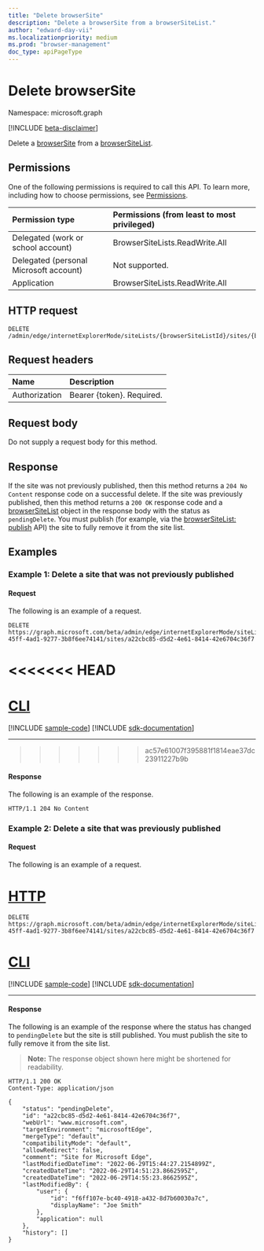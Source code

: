 ```yaml
---
title: "Delete browserSite"
description: "Delete a browserSite from a browserSiteList."
author: "edward-day-vii"
ms.localizationpriority: medium
ms.prod: "browser-management"
doc_type: apiPageType
---
```


# Delete browserSite
Namespace: microsoft.graph

[!INCLUDE [beta-disclaimer](../../includes/beta-disclaimer.md)]

Delete a [browserSite](../resources/browsersite.md) from a [browserSiteList](../resources/browsersitelist.md).

## Permissions
One of the following permissions is required to call this API. To learn more, including how to choose permissions, see [Permissions](/graph/permissions-reference).

|Permission type|Permissions (from least to most privileged)|
|:---|:---|
|Delegated (work or school account)|BrowserSiteLists.ReadWrite.All|
|Delegated (personal Microsoft account)|Not supported.|
|Application|BrowserSiteLists.ReadWrite.All|

## HTTP request

<!-- {
  "blockType": "ignored"
}
-->
``` http
DELETE /admin/edge/internetExplorerMode/siteLists/{browserSiteListId}/sites/{browserSiteId}
```

## Request headers
|Name|Description|
|:---|:---|
|Authorization|Bearer {token}. Required.|

## Request body
Do not supply a request body for this method.

## Response

If the site was not previously published, then this method returns a `204 No Content` response code on a successful delete. If the site was previously published, then this method returns a `200 OK` response code and a [browserSiteList](../resources/browsersitelist.md) object in the response body with the status as `pendingDelete`. You must publish (for example, via the [browserSiteList: publish](../api/browsersitelist-publish.md) API) the site to fully remove it from the site list.

## Examples

### Example 1: Delete a site that was not previously published

#### Request
The following is an example of a request.

<!-- {
  "blockType": "request",
  "name": "delete_browsersite_e1",
  "sampleKeys": ["07f4030f-45ff-4ad1-9277-3b8f6ee74141", "a22cbc85-d5d2-4e61-8414-42e6704c36f7"]
}
-->
``` http
DELETE https://graph.microsoft.com/beta/admin/edge/internetExplorerMode/siteLists/07f4030f-45ff-4ad1-9277-3b8f6ee74141/sites/a22cbc85-d5d2-4e61-8414-42e6704c36f7
```

<<<<<<< HEAD
=======
# [CLI](#tab/cli)
[!INCLUDE [sample-code](../includes/snippets/cli/delete-browsersite-e1-cli-snippets.md)]
[!INCLUDE [sdk-documentation](../includes/snippets/snippets-sdk-documentation-link.md)]

---

>>>>>>> ac57e61007f395881f1814eae37dc23911227b9b
#### Response
The following is an example of the response.
<!-- {
  "blockType": "response",
  "truncated": true
}
-->
``` http
HTTP/1.1 204 No Content
```

### Example 2: Delete a site that was previously published

#### Request
The following is an example of a request.
# [HTTP](#tab/http)
<!-- {
  "blockType": "request",
  "name": "delete_browsersite_e2",
  "sampleKeys": ["07f4030f-45ff-4ad1-9277-3b8f6ee74141", "a22cbc85-d5d2-4e61-8414-42e6704c36f7"]
}
-->
``` http
DELETE https://graph.microsoft.com/beta/admin/edge/internetExplorerMode/siteLists/07f4030f-45ff-4ad1-9277-3b8f6ee74141/sites/a22cbc85-d5d2-4e61-8414-42e6704c36f7
```

# [CLI](#tab/cli)
[!INCLUDE [sample-code](../includes/snippets/cli/delete-browsersite-e2-cli-snippets.md)]
[!INCLUDE [sdk-documentation](../includes/snippets/snippets-sdk-documentation-link.md)]

---

#### Response
The following is an example of the response where the status has changed to `pendingDelete` but the site is still published. You must publish the site to fully remove it from the site list.
>**Note:** The response object shown here might be shortened for readability.
<!-- {
  "blockType": "response",
  "truncated": true,
  "@odata.type": "microsoft.graph.browserSite"
}
-->
``` http
HTTP/1.1 200 OK
Content-Type: application/json

{
    "status": "pendingDelete",
    "id": "a22cbc85-d5d2-4e61-8414-42e6704c36f7",
    "webUrl": "www.microsoft.com",
    "targetEnvironment": "microsoftEdge",
    "mergeType": "default",
    "compatibilityMode": "default",
    "allowRedirect": false,
    "comment": "Site for Microsoft Edge",
    "lastModifiedDateTime": "2022-06-29T15:44:27.2154899Z",
    "createdDateTime": "2022-06-29T14:51:23.8662595Z",
    "createdDateTime": "2022-06-29T14:55:23.8662595Z",
    "lastModifiedBy": {
        "user": {
            "id": "f6ff107e-bc40-4918-a432-8d7b60030a7c",
            "displayName": "Joe Smith"
        },
        "application": null
    },
    "history": []
}
```
